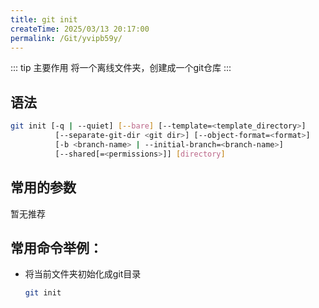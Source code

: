 ```yaml
---
title: git init
createTime: 2025/03/13 20:17:00
permalink: /Git/yvipb59y/
---
```


::: tip 主要作用
将一个离线文件夹，创建成一个git仓库
:::

## 语法

```bash
git init [-q | --quiet] [--bare] [--template=<template_directory>]
          [--separate-git-dir <git dir>] [--object-format=<format>]
          [-b <branch-name> | --initial-branch=<branch-name>]
          [--shared[=<permissions>]] [directory]
```

## 常用的参数

暂无推荐

## 常用命令举例：

- 将当前文件夹初始化成git目录
  
  ```bash
  git init
  ```
